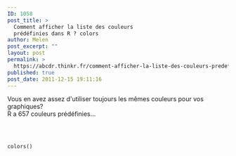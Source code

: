 ```yaml
---
ID: 1058
post_title: >
  Comment afficher la liste des couleurs
  prédéfinies dans R ? colors
author: Melen
post_excerpt: ""
layout: post
permalink: >
  https://abcdr.thinkr.fr/comment-afficher-la-liste-des-couleurs-predefinies-dans-r-colors/
published: true
post_date: 2011-12-15 19:11:16
---
```

Vous en avez assez d'utiliser toujours les mêmes couleurs pour vos graphiques?<br />R a 657 couleurs prédéfinies...<br /><br /> <pre><code><br /><br />colors()<br /></pre> <br /><br /><br />
